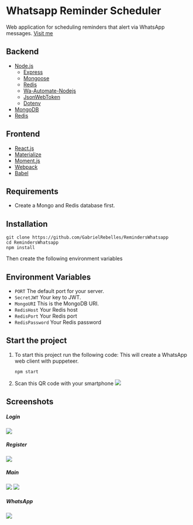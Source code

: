 # Whatsapp Reminder Scheduler
Web application for scheduling reminders that alert via WhatsApp messages.
[Visit me](https://www.gabrbl.com/whatsapp/ "Visit me")

## Backend
  - [Node.js](https://nodejs.org/en/)
    - [Express](https://www.npmjs.com/package/express)
    - [Mongoose](https://www.npmjs.com/package/mongoose)
    - [Redis](https://www.npmjs.com/package/redis)
    - [Wa-Automate-Nodejs](https://open-wa.github.io/wa-automate-nodejs/)
    - [JsonWebToken](https://www.npmjs.com/package/jsonwebtoken)
    - [Dotenv](https://www.npmjs.com/package/dotenv)
  - [MongoDB](https://www.mongodb.com/try/download/compass)
  - [Redis](https://redislabs.com/)

## Frontend
  - [React.js](https://reactjs.org/)
  - [Materialize](https://materializecss.com/)
  - [Moment.js](https://www.npmjs.com/package/moment)
  - [Webpack](https://www.npmjs.com/package/webpack)
  - [Babel](https://babeljs.io/docs/en/next/babel-core.html)    

## Requirements
* Create a Mongo and Redis database first.

## Installation
```
git clone https://github.com/GabrielRebelles/RemindersWhatsapp
cd RemindersWhatsapp
npm install 
```

Then create the following environment variables

## Environment Variables
- `PORT` The default port for your server.
- `SecretJWT` Your key to JWT.
- `MongoURI` This is the MongoDB URI.
- `RedisHost` Your Redis host
- `RedisPort` Your Redis port
- `RedisPassword` Your Redis password

## Start the project
1. To start this project run the following code: This will create a WhatsApp web client with puppeteer.

	``
	npm start
	``

2. Scan this QR code with your smartphone
![](docs/QR.png)

## Screenshots

##### Login
![](docs/Login.png)
##### Register
![](docs/Register.png)
##### Main
![](docs/SS1.png)
![](docs/SS2.png)
##### WhatsApp
![](docs/Whatsapp.png)
